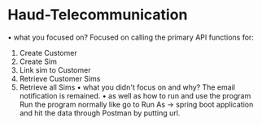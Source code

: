 # Haud-Telecommunication

• what you focused on?
Focused on calling the primary API functions for:
  1. Create Customer
  2. Create Sim
  3. Link sim to Customer 
  4. Retrieve Customer Sims
  5. Retrieve all Sims
• what you didn't focus on and why?
The email notification is remained.
• as well as how to run and use the program
 Run the program normally like go to Run As -> spring boot application and hit the data through Postman by putting url.
